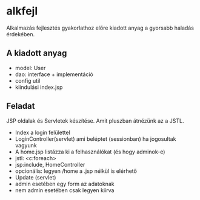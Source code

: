 # alkfejl
Alkalmazás fejlesztés gyakorlathoz előre kiadott anyag a gyorsabb haladás érdekében.
## A kiadott anyag
 - model: User
 - dao: interface + implementáció
 - config util
 - kiindulási index.jsp
 
## Feladat
JSP oldalak és Servletek készítése.
Amit pluszban átnézünk az a JSTL.

- Index a login felülettel
- LoginController(servlet) ami beléptet (sessionban) ha jogosultak vagyunk
- A home.jsp listázza ki a felhasználókat (és hogy adminok-e)
 - jstl: <c:foreach>
 - jsp:include, HomeController
 - opcionális: legyen /home a .jsp nélkül is elérhető
- Update (servlet)
 - admin esetében egy form az adatoknak
 - nem admin esetében csak legyen kiírva
 
